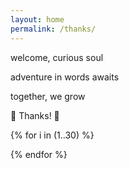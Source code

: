 ```yaml
---
layout: home
permalink: /thanks/
---
```

<div class="boxes">

<div class="box box2">

welcome, curious soul

adventure in words awaits

together, we grow

</div>

🙏 Thanks! 🙏


{% for i in (1..30) %}

<div class="box"></div>

{% endfor %}


</div>
